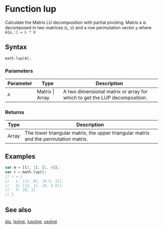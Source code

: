 # Function lup

Calculate the Matrix LU decomposition with partial pivoting. Matrix `A` is decomposed in two matrices (`L`, `U`) and a
row permutation vector `p` where `A[p,:] = L * U`


## Syntax

```js
math.lup(A);
```

### Parameters

Parameter | Type | Description
--------- | ---- | -----------
`A` | Matrix &#124; Array | A two dimensional matrix or array for which to get the LUP decomposition.

### Returns

Type | Description
---- | -----------
Array<Matrix> | The lower triangular matrix, the upper triangular matrix and the permutation matrix.


## Examples

```js
var m = [[2, 1], [1, 4]];
var r = math.lup();
// r = {
//   L: [[1, 0], [0.5, 1]],
//   U: [[2, 1], [0, 3.5]],
//   P: [0, 1]
// }
```


## See also

[slu](slu.md),
[lsolve](lsolve.md),
[lusolve](lusolve.md),
[usolve](usolve.md)


<!-- Note: This file is automatically generated from source code comments. Changes made in this file will be overridden. -->
